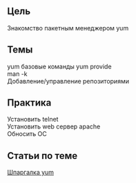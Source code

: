 ## Цель
Знакомство пакетным менеджером yum  

## Темы
yum базовые команды
yum provide  
man -k  
Добавление/управление репозиториями  

## Практика 
Установить telnet  
Установить web сервер apache  
Обносить ОС 

## Статьи по теме
[Шпаргалка yum](https://habr.com/ru/post/301292/)

